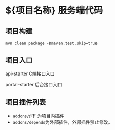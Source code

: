 # ${项目名称} 服务端代码

## 项目构建

`mvn clean package -Dmaven.test.skip=true`

## 项目入口

api-starter C端接口入口

portal-starter 后台接口入口

## 项目插件列表

- `addons/@`下 为项目内插件
- `addons/depends`为外部插件，外部插件禁止修改。
